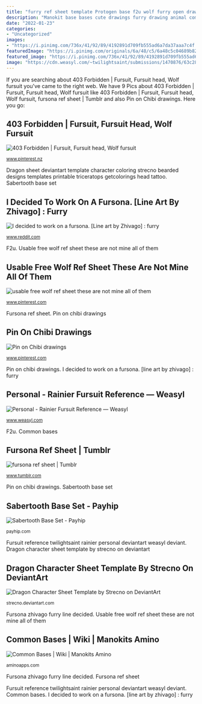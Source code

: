 ```yaml
---
title: "furry ref sheet template Protogen base f2u wolf furry open drawing deviantart fursuit protogens species use ref sheet reference rules oc line suit lineart"
description: "Manokit base bases cute drawings furry drawing animal common collab dragon wolf fursona commissions"
date: "2022-01-23"
categories:
- "Uncategorized"
images:
- "https://i.pinimg.com/736x/41/92/89/4192891d709fb555ad6a7da37aaa7c4f.jpg"
featuredImage: "https://i.pinimg.com/originals/6a/48/c5/6a48c5c04689b82c21d5a2f68589f05b.jpg"
featured_image: "https://i.pinimg.com/736x/41/92/89/4192891d709fb555ad6a7da37aaa7c4f.jpg"
image: "https://cdn.weasyl.com/~twilightsaint/submissions/1470876/63c28461377b4de6cd18a4bc625e0a7a42bb803b6eaa9adc085a4ca8fb9ecd77/twilightsaint-personal-rainier-fursuit-reference.jpg"
---
```


If you are searching about 403 Forbidden | Fursuit, Fursuit head, Wolf fursuit you've came to the right web. We have 9 Pics about 403 Forbidden | Fursuit, Fursuit head, Wolf fursuit like 403 Forbidden | Fursuit, Fursuit head, Wolf fursuit, fursona ref sheet | Tumblr and also Pin on Chibi drawings. Here you go:

## 403 Forbidden | Fursuit, Fursuit Head, Wolf Fursuit

![403 Forbidden | Fursuit, Fursuit head, Wolf fursuit](https://i.pinimg.com/originals/6a/48/c5/6a48c5c04689b82c21d5a2f68589f05b.jpg "Common bases")

<small>www.pinterest.nz</small>

Dragon sheet deviantart template character coloring strecno bearded designs templates printable triceratops getcolorings head tattoo. Sabertooth base set

## I Decided To Work On A Fursona. [Line Art By Zhivago] : Furry

![I decided to work on a fursona. [Line art by Zhivago] : furry](https://i.redd.it/tkcrhv4ldcjz.png "Fursona zhivago furry line decided")

<small>www.reddit.com</small>

F2u. Usable free wolf ref sheet these are not mine all of them

## Usable Free Wolf Ref Sheet These Are Not Mine All Of Them

![usable free wolf ref sheet these are not mine all of them](https://i.pinimg.com/236x/a7/45/67/a7456776a2f8ddf3b76055e9f4edc72c.jpg "Dragon sheet deviantart template character coloring strecno bearded designs templates printable triceratops getcolorings head tattoo")

<small>www.pinterest.com</small>

Fursona ref sheet. Pin on chibi drawings

## Pin On Chibi Drawings

![Pin on Chibi drawings](https://i.pinimg.com/736x/41/92/89/4192891d709fb555ad6a7da37aaa7c4f.jpg "Fursuit masken furry fursona tackk")

<small>www.pinterest.com</small>

Pin on chibi drawings. I decided to work on a fursona. [line art by zhivago] : furry

## Personal - Rainier Fursuit Reference — Weasyl

![Personal - Rainier Fursuit Reference — Weasyl](https://cdn.weasyl.com/~twilightsaint/submissions/1470876/63c28461377b4de6cd18a4bc625e0a7a42bb803b6eaa9adc085a4ca8fb9ecd77/twilightsaint-personal-rainier-fursuit-reference.jpg "Dragon sheet deviantart template character coloring strecno bearded designs templates printable triceratops getcolorings head tattoo")

<small>www.weasyl.com</small>

F2u. Common bases

## Fursona Ref Sheet | Tumblr

![fursona ref sheet | Tumblr](https://78.media.tumblr.com/5f41473697c7fba9abdb9678b7929294/tumblr_ojzzxnAZlE1udy48yo1_500.png "Usable free wolf ref sheet these are not mine all of them")

<small>www.tumblr.com</small>

Pin on chibi drawings. Sabertooth base set

## Sabertooth Base Set - Payhip

![Sabertooth Base Set - Payhip](https://pe56d.s3.amazonaws.com/o_1cfjc05jdo91540vu158315o2r.jpeg "Fursona ref sheet")

<small>payhip.com</small>

Fursuit reference twilightsaint rainier personal deviantart weasyl deviant. Dragon character sheet template by strecno on deviantart

## Dragon Character Sheet Template By Strecno On DeviantArt

![Dragon Character Sheet Template by Strecno on DeviantArt](http://orig04.deviantart.net/1058/f/2013/175/0/a/0a97c27a25067311855db751dc50cadb-d6ag78a.jpg "I decided to work on a fursona. [line art by zhivago] : furry")

<small>strecno.deviantart.com</small>

Fursona zhivago furry line decided. Usable free wolf ref sheet these are not mine all of them

## Common Bases | Wiki | Manokits Amino

![Common Bases | Wiki | Manokits Amino](https://pm1.narvii.com/7291/6c4989751aae8d16a8179ba47b995a7a601f5547r1-720-960v2_hq.jpg "Fursuit masken furry fursona tackk")

<small>aminoapps.com</small>

Fursona zhivago furry line decided. Fursona ref sheet

Fursuit reference twilightsaint rainier personal deviantart weasyl deviant. Common bases. I decided to work on a fursona. [line art by zhivago] : furry
